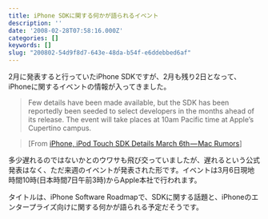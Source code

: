 ```yaml
---
title: iPhone SDKに関する何かが語られるイベント
description: ''
date: '2008-02-28T07:58:16.000Z'
categories: []
keywords: []
slug: "200802-54d9f8d7-643e-48da-b54f-e6ddebbed6af"
---
```

2月に発表すると行っていたiPhone SDKですが、2月も残り2日となって、iPhoneに関するイベントの情報が入ってきました。

> Few details have been made available, but the SDK has been reportedly been seeded to select developers in the months ahead of its release. The event will take places at 10am Pacific time at Apple’s Cupertino campus.

> \[From [iPhone, iPod Touch SDK Details March 6th — Mac Rumors](http://www.macrumors.com/2008/02/27/iphone-ipod-touch-sdk-details-march-6th/)\]

多少遅れるのではないかとのウワサも飛び交っていましたが、遅れるという公式発表はなく、ただ来週のイベントが発表された形です。イベントは3月6日現地時間10時(日本時間7日午前3時)からApple本社で行われます。

タイトルは、iPhone Software Roadmapで、SDKに関する話題と、iPhoneのエンタープライズ向けに関する何かが語られる予定だそうです。